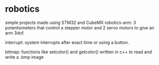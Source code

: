 # robotics
simple projects made using STM32 and CubeMX 
robotics-arm: 3 potentiometers that control a stepper motor and 2 servo motors to give an arm 3dof.

interrupt: system interrupts after exact time or using a button.

bitmap: functions like setcolor() and getcolor() written in c++ to read and write a .bmp image

